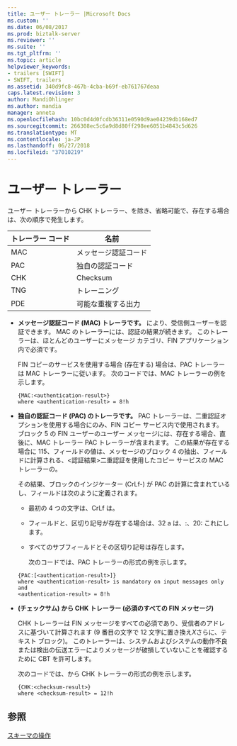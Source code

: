 ```yaml
---
title: ユーザー トレーラー |Microsoft Docs
ms.custom: ''
ms.date: 06/08/2017
ms.prod: biztalk-server
ms.reviewer: ''
ms.suite: ''
ms.tgt_pltfrm: ''
ms.topic: article
helpviewer_keywords:
- trailers [SWIFT]
- SWIFT, trailers
ms.assetid: 340d9fc8-467b-4cba-b69f-eb761767deaa
caps.latest.revision: 3
author: MandiOhlinger
ms.author: mandia
manager: anneta
ms.openlocfilehash: 10bc0d4d0fcdb36311e0590d9ae04239db168ed7
ms.sourcegitcommit: 266308ec5c6a9d8d80ff298ee6051b4843c5d626
ms.translationtype: MT
ms.contentlocale: ja-JP
ms.lasthandoff: 06/27/2018
ms.locfileid: "37010219"
---
```

# <a name="user-trailers"></a>ユーザー トレーラー
ユーザー トレーラーから CHK トレーラー、を除き、省略可能で、存在する場合は、次の順序で発生します。  
  
|トレーラー コード|名前|  
|------------------|----------|  
|MAC|メッセージ認証コード|  
|PAC|独自の認証コード|  
|CHK|Checksum|  
|TNG|トレーニング|  
|PDE|可能な重複する出力|  
  
- **メッセージ認証コード (MAC) トレーラです。** により、受信側ユーザーを認証できます。 MAC のトレーラーには、認証の結果が続きます。 このトレーラーは、ほとんどのユーザーにメッセージ カテゴリ、FIN アプリケーション内で必須です。  
  
   FIN コピーのサービスを使用する場合 (存在する) 場合は、PAC トレーラーは MAC トレーラーに従います。 次のコードでは、MAC トレーラーの例を示します。  
  
  ```  
  {MAC:<authentication-result>}  
  where <authentication-result> = 8!h  
  ```  
  
- **独自の認証コード (PAC) のトレーラです。** PAC トレーラーは、二重認証オプションを使用する場合にのみ、FIN コピー サービス内で使用されます。 ブロック 5 の FIN ユーザーのユーザー メッセージには、存在する場合、直後に、MAC トレーラー PAC トレーラーが含まれます。 この結果が存在する場合に 115、フィールドの値は、メッセージのブロック 4 の抽出、フィールドに計算される、\<認証結果\>二重認証を使用したコピー サービスの MAC トレーラーの。  
  
   その結果、ブロックのインジケーター (CrLf-) が PAC の計算に含まれているし、フィールドは次のように定義されます。  
  
  - 最初の 4 つの文字は、CrLf は。  
  
  - フィールドと、区切り記号が存在する場合は、32 a は、:、20: これにします。  
  
  - すべてのサブフィールドとその区切り記号は存在します。  
  
    次のコードでは、PAC トレーラーの形式の例を示します。  
  
  ```  
  {PAC:[<authentication-result>]}  
  where <authentication-result> is mandatory on input messages only and  
  <authentication-result> = 8!h  
  ```  
  
- **(チェックサム) から CHK トレーラー (必須のすべての FIN メッセージ)**  
  
   CHK トレーラーは FIN メッセージをすべての必須であり、受信者のアドレスに基づいて計算されます (9 番目の文字で 12 文字に置き換え*X*さらに、テキスト ブロック)。 このトレーラーは、システムおよびシステムの動作不良または検出の伝送エラーによりメッセージが破損していないことを確認するために CBT を許可します。  
  
   次のコードでは、から CHK トレーラーの形式の例を示します。  
  
  ```  
  {CHK:<checksum-result>}  
  where <checksum-result> = 12!h  
  ```  
  
## <a name="see-also"></a>参照  
 [スキーマの操作](../../adapters-and-accelerators/accelerator-swift/working-with-schemas.md)
